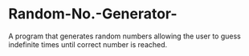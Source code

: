 # Random-No.-Generator-
A program that generates random numbers allowing the user to guess indefinite times until correct number is reached.
